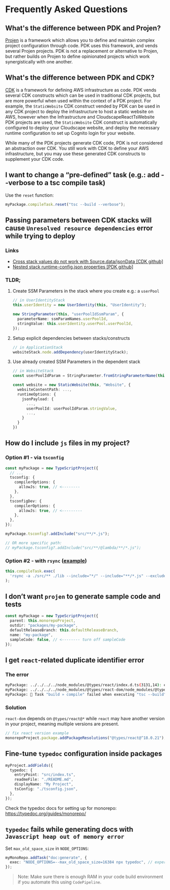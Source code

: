 # Frequently Asked Questions

## What's the difference between PDK and Projen?

[Projen](https://projen.io/) is a framework which allows you to define and maintain complex project configuration through code. PDK uses this framework, and vends several Projen projects. PDK is not a replacement or alternative to Projen, but rather builds on Projen to define opinionated projects which work synergistically with one another.

## What's the difference between PDK and CDK?

[CDK](https://aws.amazon.com/cdk/) is a framework for defining AWS infrastructure as code. PDK vends several CDK constructs which can be used in traditional CDK projects, but are more powerful when used within the context of a PDK project. For example, the `StaticWebsite` CDK construct vended by PDK can be used in any CDK project to deploy the infrastructure to host a static website on AWS, however when the Infrastructure and CloudscapeReactTsWebsite PDK projects are used, the `StaticWebsite` CDK construct is automatically configured to deploy your Cloudscape website, and deploy the necessary runtime configuration to set up Cognito login for your website.

While many of the PDK projects generate CDK code, PDK is not considered an abstraction over CDK. You still work with CDK to define your AWS infrastructure, but you may use these generated CDK constructs to supplement your CDK code.

## I want to change a “pre-defined” task (e.g.: add --verbose to a tsc compile task)

Use the `reset` function:

```ts
myPackage.compileTask.reset("tsc --build --verbose");
```

## Passing parameters between CDK stacks will cause `Unresolved resource dependencies` error while trying to deploy

### Links

- [Cross stack values do not work with Source.data/jsonData [CDK github]](https://github.com/aws/aws-cdk/issues/19257)
- [Nested stack runtime-config.json properties [PDK github]](https://github.com/aws/aws-pdk/issues/84)

### TLDR;

1. Create SSM Parameters in the stack where you create e.g.: a `userPool`

   ```ts
   // in UserIdentityStack
   this.userIdentity = new UserIdentity(this, "UserIdentity");

   new StringParameter(this, "userPoolIdSsmParam", {
     parameterName: ssmParamNames.userPoolId,
     stringValue: this.userIdentity.userPool.userPoolId,
   });
   ```

2. Setup explicit dependencies between stacks/constructs

   ```ts
   // in ApplicationStack
   websiteStack.node.addDependency(userIdentityStack);
   ```

3. Use already created SSM Parameters in the dependent stack

   ```ts
   // in WebsiteStack
   const userPoolIdParam = StringParameter.fromStringParameterName(this, "userPoolIdSsmParam", ssmParamNames.userPoolId);

   const website = new StaticWebsite(this, "Website", {
     websiteContentPath: ...,
     runtimeOptions: {
       jsonPayload: {
         ...,
         userPoolId: userPoolIdParam.stringValue,
         ...,
       }
     }
   })
   ```

## How do I include `js` files in my project?

### Option #1 - via `tsconfig`

```ts
const myPackage = new TypeScriptProject({
  // ...
  tsconfig: {
    compilerOptions: {
      allowJs: true, // <--------
    },
  },
  tsconfigDev: {
    compilerOptions: {
      allowJs: true, // <---------
    },
  },
});

myPackage.tsconfig?.addInclude("src/**/*.js");

// OR more specific path:
// myPackage.tsconfig?.addInclude("src/**/@lambda/**/*.js");
```

### Option #2 - with `rsync` ([example](https://github.com/aws/aws-pdk/blob/392fb8c483a99123d4e8a8b6b95b5aa7ecb014b8/private/projects/monorepo-project.ts#L39))

```ts
this.compileTask.exec(
  'rsync -a ./src/** ./lib --include="*/" --include="**/*.js" --exclude="*" --prune-empty-dirs'
);
```

## I don’t want `projen` to generate sample code and tests

```ts
const myPackage = new TypeScriptProject({
  parent: this.monorepoProject,
  outdir: "packages/my-package",
  defaultReleaseBranch: this.defaultReleaseBranch,
  name: "my-package",
  sampleCode: false, // <-------- turn off sampleCode
});
```

## I get `react`-related duplicate identifier error

### The error

```bash
myPackage: ../../../../node_modules/@types/react/index.d.ts(3131,14): error TS2300: Duplicate identifier 'LibraryManagedAttributes'.
myPackage: ../../../../node_modules/@types/react-dom/node_modules/@types/react/index.d.ts(3131,14): error TS2300: Duplicate identifier 'LibraryManagedAttributes'.
myPackage: 👾 Task "build » compile" failed when executing "tsc --build" (cwd: /Users/<user>/projects/myProject/packages/myPackage/generated/typescript)
```

### Solution

`react-dom` depends on `@types/react@*` while `react` may have another version in your project, meaning multiple versions are present.

```ts
// fix react version example
monorepoProject.package.addPackageResolutions("@types/react@^18.0.21");
```

## Fine-tune `typedoc` configuration inside packages

```ts
myProject.addFields({
  typedoc: {
    entryPoint: "src/index.ts",
    readmeFile: "./README.md",
    displayName: "My Project",
    tsConfig: "./tsconfig.json",
  },
});
```

Check the typedoc docs for setting up for monorepo: <https://typedoc.org/guides/monorepo/>

## `typedoc` fails while generating docs with `Javascript heap out of memory error`

Set `max_old_space_size` in `NODE_OPTIONS`:

```ts
myMonoRepo.addTask("doc:generate", {
  exec: "NODE_OPTIONS=--max_old_space_size=16384 npx typedoc", // experiment with the value needed
});
```

> Note: Make sure there is enough RAM in your code build environment if you automate this using `CodePipeline`.
